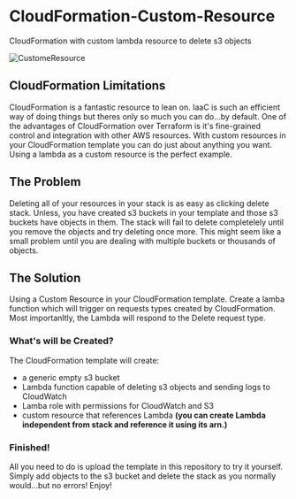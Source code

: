 # CloudFormation-Custom-Resource
CloudFormation with custom lambda resource to delete s3 objects

![CustomeResource](https://user-images.githubusercontent.com/62077185/125342770-44a5a900-e323-11eb-98fd-5998890cda1f.png)

## CloudFormation Limitations
CloudFormation is a fantastic resource to lean on. IaaC is such an efficient way of doing things but theres only so much you can do...by default. One of the advantages of CloudFormation over Terraform is it's fine-grained control and integration with other AWS resources. With custom resources in your CloudFormation template you can do just about anything you want. Using a lambda as a custom resource is the perfect example. 

## The Problem
Deleting all of your resources in your stack is as easy as clicking delete stack. Unless, you have created s3 buckets in your template and those s3 buckets have objects in them. The stack will fail to delete completelely until you remove the objects and try deleting once more. This might seem like a small problem until you are dealing with multiple buckets or thousands of objects.

## The Solution 
Using a Custom Resource in your CloudFormation template. Create a lamba function which will trigger on requests types created by CloudFormation. Most importanltly, the Lambda will respond to the Delete request type. 

### What's will be Created?
The CloudFormation template will create:
- a generic empty s3 bucket
- Lambda function capable of deleting s3 objects and sending logs to CloudWatch
- Lamba role with permissions for CloudWatch and S3
- custom resource that references Lambda **(you can create Lambda independent from stack and reference it using its arn.)**

### Finished!
All you need to do is upload the template in this repository to try it yourself. Simply add objects to the s3 bucket and delete the stack as you normally would...but no errors! Enjoy!



